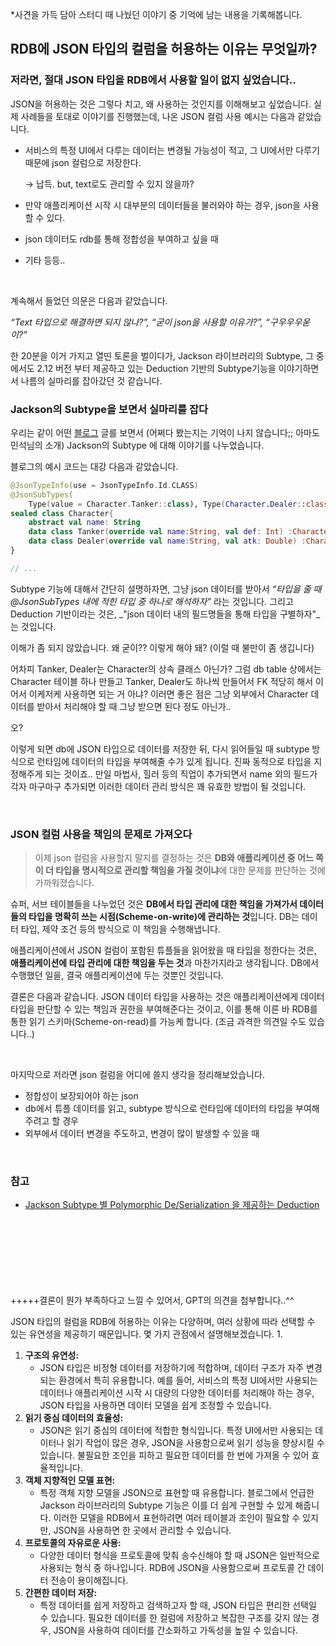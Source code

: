 *사견을 가득 담아 스터디 때 나눴던 이야기 중 기억에 남는 내용을 기록해봅니다.

## **RDB에 JSON 타입의 컬럼을 허용하는 이유는 무엇일까?**
    
### 저라면, 절대 JSON 타입을 RDB에서 사용할 일이 없지 싶었습니다..
JSON을 허용하는 것은 그렇다 치고, 왜 사용하는 것인지를 이해해보고 싶었습니다.
실제 사례들을 토대로 이야기를 진행했는데, 나온 JSON 컬럼 사용 예시는 다음과 같았습니다.
- 서비스의 특정 UI에서 다루는 데이터는 변경될 가능성이 적고, 그 UI에서만 다루기 때문에 json 컬럼으로 저장한다.
    
    → 납득. but, text로도 관리할 수 있지 않을까?
    
- 만약 애플리케이션 시작 시 대부분의 데이터들을 불러와야 하는 경우, json을 사용할 수 있다.
- json 데이터도 rdb를 통해 정합성을 부여하고 싶을 때
- 기타 등등..
<br>

계속해서 들었던 의문은 다음과 같았습니다.

*“Text 타입으로 해결하면 되지 않나?”, “굳이 json을 사용할 이유가?”, “구우우우욷이?”*

한 20분을 이거 가지고 열띤 토론을 벌이다가, Jackson 라이브러리의 Subtype, 그 중에서도 2.12 버전 부터 제공하고 있는 Deduction 기반의 Subtype기능을 이야기하면서 나름의 실마리를 잡아갔던 것 같습니다.
<br>

### Jackson의 Subtype을 보면서 실마리를 잡다
우리는 같이 어떤 [블로그](https://see-ro-e.tistory.com/340) 글를 보면서 (어쩌다 봤는지는 기억이 나지 않습니다;; 아마도 민석님의 소개) Jackson의 Subtype 에 대해 이야기를 나누었습니다.

블로그의 예시 코드는 대강 다음과 같았습니다.

```kotlin
@JsonTypeInfo(use = JsonTypeInfo.Id.CLASS)
@JsonSubTypes(
    Type(value = Character.Tanker::class), Type(Character.Dealer::class))
sealed class Character{
    abstract val name: String
    data class Tanker(override val name:String, val def: Int) :Character()
    data class Dealer(override val name:String, val atk: Double) :Character()
}

// ...
```

Subtype 기능에 대해서 간단히 설명하자면, 그냥 json 데이터를 받아서 _“타입을 줄 때 @JsonSubTypes 내에 적힌 타입 중 하나로 해석하자”_ 라는 것입니다. 그리고 Deduction 기반이라는 것은, _"json 데이터 내의 필드명들을 통해 타입을 구별하자"_는 것입니다.

이해가 좀 되지 않았습니다. 왜 굳이?? 이렇게 해야 돼? (이럴 때 불만이 좀 생깁니다) 

어차피 Tanker, Dealer는 Character의 상속 클래스 아닌가? 그럼 db table 상에서는 Character 테이블 하나 만들고 Tanker, Dealer도 하나씩 만들어서 FK 적당히 해서 이어서 이케저케 사용하면 되는 거 아냐? 
이러면 좋은 점은 그냥 외부에서 Character 데이터를 받아서 처리해야 할 때 그냥 받으면 된다 정도 아닌가.. 

오?

이렇게 되면 db에 JSON 타입으로 데이터를 저장한 뒤, 다시 읽어들일 때 subtype 방식으로 런타임에 데이터의 타입을 부여해줄 수가 있게 됩니다. 진짜 동적으로 타입을 지정해주게 되는 것이죠.. 만일 마법사, 힐러 등의 직업이 추가되면서 name 외의 필드가 각자 마구마구 추가되면 이러한 데이터 관리 방식은 꽤 유효한 방법이 될 것입니다.

  
<BR>

### JSON 컬럼 사용을 책임의 문제로 가져오다

> 이제 json 컬럼을 사용할지 말지를 결정하는 것은 **DB와 애플리케이션 중 어느 쪽이 더 타입을 명시적으로 관리할 책임을 가질 것이냐**에 대한 문제를 판단하는 것에 가까워졌습니다.

슈퍼, 서브 테이블들을 나누었던 것은 **DB에서 타입 관리에 대한 책임을 가져가서 데이터들의 타입을 명확히 쓰는 시점(Scheme-on-write)에 관리하는 것**입니다. DB는 데이터 타입, 제약 조건 등의 방식으로 이 책임을 수행해냅니다.

애플리케이션에서 JSON 컬럼이 포함된 튜플들을 읽어왔을 때 타입을 정한다는 것은, **애플리케이션에 타입 관리에 대한 책임을 두는 것**과 마찬가지라고 생각됩니다. DB에서 수행했던 일을, 결국 애플리케이션에 두는 것뿐인 것입니다.

결론은 다음과 같습니다. JSON 데이터 타입을 사용하는 것은 애플리케이션에게 데이터 타입을 판단할 수 있는 책임과 권한을 부여해준다는 것이고, 이를 통해 이른 바 RDB를 통한 읽기 스키마(Scheme-on-read)를 가능케 합니다. (조금 과격한 의견일 수도 있습니다..)

<br>

마지막으로 저라면 json 컬럼을 어디에 쓸지 생각을 정리해보았습니다.

- 정합성이 보장되어야 하는 json
- db에서 튜플 데이터를 읽고, subtype 방식으로 런타임에 데이터의 타입을 부여해 주려고 할 경우
- 외부에서 데이터 변경을 주도하고, 변경이 많이 발생할 수 있을 때

<br>

### 참고
- [Jackson Subtype 별 Polymorphic De/Serialization 을 제공하는 Deduction](https://see-ro-e.tistory.com/340)<br><br><br><br><br><br><br><br>

+++++결론이 뭔가 부족하다고 느낄 수 있어서, GPT의 의견을 첨부합니다..^^

JSON 타입의 컬럼을 RDB에 허용하는 이유는 다양하며, 여러 상황에 따라 선택할 수 있는 유연성을 제공하기 때문입니다. 몇 가지 관점에서 설명해보겠습니다.
1.

1. **구조의 유연성:**
    - JSON 타입은 비정형 데이터를 저장하기에 적합하며, 데이터 구조가 자주 변경되는 환경에서 특히 유용합니다. 예를 들어, 서비스의 특정 UI에서만 사용되는 데이터나 애플리케이션 시작 시 대량의 다양한 데이터를 처리해야 하는 경우, JSON 타입을 사용하면 데이터 모델을 쉽게 조정할 수 있습니다.
2. **읽기 중심 데이터의 효율성:**
    - JSON은 읽기 중심의 데이터에 적합한 형식입니다. 특정 UI에서만 사용되는 데이터나 읽기 작업이 많은 경우, JSON을 사용함으로써 읽기 성능을 향상시킬 수 있습니다. 불필요한 조인을 피하고 필요한 데이터를 한 번에 가져올 수 있어 효율적입니다.
3. **객체 지향적인 모델 표현:**
    - 특정 객체 지향 모델을 JSON으로 표현할 때 유용합니다. 블로그에서 언급한 Jackson 라이브러리의 Subtype 기능은 이를 더 쉽게 구현할 수 있게 해줍니다. 이러한 모델을 RDB에서 표현하려면 여러 테이블과 조인이 필요할 수 있지만, JSON을 사용하면 한 곳에서 관리할 수 있습니다.
4. **프로토콜의 자유로운 사용:**
    - 다양한 데이터 형식을 프로토콜에 맞춰 송수신해야 할 때 JSON은 일반적으로 사용되는 형식 중 하나입니다. RDB에 JSON을 사용함으로써 프로토콜 간 데이터 전송이 용이해집니다.
5. **간편한 데이터 저장:**
    - 특정 데이터를 쉽게 저장하고 검색하고자 할 때, JSON 타입은 편리한 선택일 수 있습니다. 필요한 데이터를 한 컬럼에 저장하고 복잡한 구조를 갖지 않는 경우, JSON을 사용하여 데이터를 간소화하고 가독성을 높일 수 있습니다.